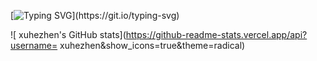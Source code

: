 [![Typing SVG](https://readme-typing-svg.herokuapp.com?font=Fira+Code&pause=1000&width=435&lines=hello+hezhen!)](https://git.io/typing-svg)

![
xuhezhen's GitHub stats](https://github-readme-stats.vercel.app/api?username=
xuhezhen&show_icons=true&theme=radical)
